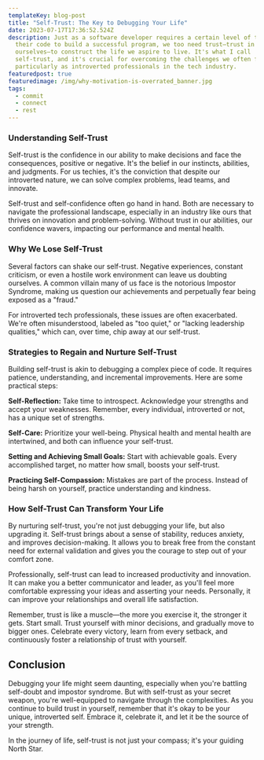 ```yaml
---
templateKey: blog-post
title: "Self-Trust: The Key to Debugging Your Life"
date: 2023-07-17T17:36:52.524Z
description: Just as a software developer requires a certain level of trust in
  their code to build a successful program, we too need trust—trust in
  ourselves—to construct the life we aspire to live. It's what I call
  self-trust, and it's crucial for overcoming the challenges we often face,
  particularly as introverted professionals in the tech industry.
featuredpost: true
featuredimage: /img/why-motivation-is-overrated_banner.jpg
tags:
  - commit
  - connect
  - rest
---
```

### Understanding Self-Trust

Self-trust is the confidence in our ability to make decisions and face the consequences, positive or negative. It's the belief in our instincts, abilities, and judgments. For us techies, it's the conviction that despite our introverted nature, we can solve complex problems, lead teams, and innovate.

Self-trust and self-confidence often go hand in hand. Both are necessary to navigate the professional landscape, especially in an industry like ours that thrives on innovation and problem-solving. Without trust in our abilities, our confidence wavers, impacting our performance and mental health.

### Why We Lose Self-Trust

Several factors can shake our self-trust. Negative experiences, constant criticism, or even a hostile work environment can leave us doubting ourselves. A common villain many of us face is the notorious Impostor Syndrome, making us question our achievements and perpetually fear being exposed as a "fraud."

For introverted tech professionals, these issues are often exacerbated. We're often misunderstood, labeled as "too quiet," or "lacking leadership qualities," which can, over time, chip away at our self-trust.

### Strategies to Regain and Nurture Self-Trust

Building self-trust is akin to debugging a complex piece of code. It requires patience, understanding, and incremental improvements. Here are some practical steps:

**Self-Reflection:** Take time to introspect. Acknowledge your strengths and accept your weaknesses. Remember, every individual, introverted or not, has a unique set of strengths.

**Self-Care:** Prioritize your well-being. Physical health and mental health are intertwined, and both can influence your self-trust.

**Setting and Achieving Small Goals:** Start with achievable goals. Every accomplished target, no matter how small, boosts your self-trust.

**Practicing Self-Compassion:** Mistakes are part of the process. Instead of being harsh on yourself, practice understanding and kindness.

### How Self-Trust Can Transform Your Life

By nurturing self-trust, you're not just debugging your life, but also upgrading it. Self-trust brings about a sense of stability, reduces anxiety, and improves decision-making. It allows you to break free from the constant need for external validation and gives you the courage to step out of your comfort zone.

Professionally, self-trust can lead to increased productivity and innovation. It can make you a better communicator and leader, as you'll feel more comfortable expressing your ideas and asserting your needs. Personally, it can improve your relationships and overall life satisfaction.

Remember, trust is like a muscle—the more you exercise it, the stronger it gets. Start small. Trust yourself with minor decisions, and gradually move to bigger ones. Celebrate every victory, learn from every setback, and continuously foster a relationship of trust with yourself.

## Conclusion

Debugging your life might seem daunting, especially when you're battling self-doubt and impostor syndrome. But with self-trust as your secret weapon, you're well-equipped to navigate through the complexities. As you continue to build trust in yourself, remember that it's okay to be your unique, introverted self. Embrace it, celebrate it, and let it be the source of your strength.

In the journey of life, self-trust is not just your compass; it's your guiding North Star.